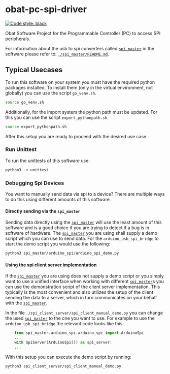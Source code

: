 # obat-pc-spi-driver

[![Code style: black](https://img.shields.io/badge/code%20style-black-000000.svg)](https://github.com/psf/black)

Obat Software Project for the Programmable Controller (PC) to access SPI peripherals.

For information about the usb to spi converters called [`spi_master`] in the
software please refer to: [`./spi_master/README.md`](./spi_master/README.md).

[`spi_master`]: ./spi_master/README.md

## Typical Usecases

To run this software on your system you must have the required python packages
installed. To install them (only in the virtual environment, not globally) you
can use the script `go_venv.sh`.

```bash
source go_venv.sh
```

Additionally, for the import system the python path must be updated. For this
you can use the script `export_pythonpath.sh`.

```bash
source export_pythonpath.sh
```

After this setup you are ready to proceed with the desired use case.

### Run Unittest

To run the unittests of this software use:

```bash
python3 -m unittest
```

### Debugging Spi Devices

You want to manually send data via spi to a device? There are multiple ways to
do this using different amounts of this software.

#### Directly sending via the `spi_master`

Sending data directly using the [`spi_master`] will use the least amount of this
software and is a good choice if you are trying to detect if a bug is in
software of hardware. The [`spi_master`] you are using shall supply a demo script
which you can use to send data. For the `arduino_usb_spi_bridge` to start the
demo script you would use the following:

```bash
python3 spi_master/arduino_spi/arduino_spi_demo.py
```

#### Using the spi client server implementation

If the [`spi_master`] you are using does not supply a demo script or you simply
want to use a unified interface when working with different [`spi_master`]s you
can use the demonstration script of the client server implementation. This
typically is the most convenient and also utilizes the setup of the client
sending the data to a server, which in turn communicates on your behalf with
the [`spi_master`].

In the file `./spi_client_server/spi_client_manual_demo.py` you can change the
used [`spi_master`] to the one you want to use. For example to use the
`arduino_usb_spi_bridge` the relevant code looks like this:

```python
    from spi_master.arduino_spi.arduino_spi import ArduinoSpi
    ...
    with SpiServer(ArduinoSpi()) as spi_server:
    ...
```

With this setup you can execute the demo script by running:

```bash
python3 spi_client_server/spi_client_manual_demo.py
```
